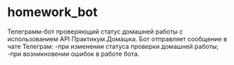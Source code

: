 # homework_bot
Телеграмм-бот проверяющий статус домашней работы с использованием API Практикум.Домашка.
Бот отправляет сообщение в чате Телеграм:
    -при изменении статуса проверки домашней работы;
    -при возникновении ошибок в работе бота.
